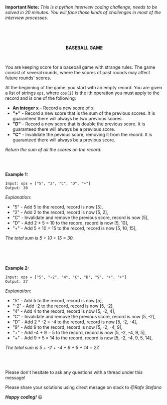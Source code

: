 <br>

**Important Note:** *This is a python interview coding challenge, needs to be solved in 20 minutes. You will face those kinds of challenges in most of the interview processes.*

<br>
<br>
<br>

<p align="center"><b>BASEBALL GAME</b></p>

<br>

You are keeping score for a baseball game with strange rules. The game consist of several rounds, where the scores of past rounds may affect future rounds' scores.

At the beginning of the game, you start with an empty record. You are given a list of strings ```ops```, where ```ops[i]``` is the ith operation you must apply to the record and is one of the following:
- **An integer x** - Record a new score of x,
- **"+"** - Record a new score that is the sum of the previous scores. It is guaranteed there will always be two previous scores.
- **"D"** - Record a new score that is double the previous score. It is guaranteed there will always be a previous score.
- **"C"** - Invalidate the pevious score, removing it from the record. It is guaranteed there will always be a previous score.

*Return the sum of all the scores on the record.*

<br>
<br>

**Example 1:**
```
Input: ops = ["5", "2", "C", "D", "+"]
Output: 30
```
*Explanation:*
- "5" - Add 5 to the record, record is now [5],
- "2" - Add 2 to the record, record is now [5, 2],
- "C" - Invalidate and remove the previous score, record is now [5],
- "D" - Add 2 * 5 = 10 to the record, record is now [5, 10],
- "+" - Add 5 + 10 = 15 to the record, record is now [5, 10, 15],

*The total sum is 5 + 10 + 15 = 30.*

<br>
<br>
<br>

**Example 2:**
```
Input: ops = ["5", "-2", "4", "C", "D", "9", "+", "+"]
Output: 27
```

*Explanation:*

- "5" - Add 5 to the record, record is now [5],
- "-2" - Add -2 to the record, record is now [5, -2],
- "4" - Add 4 to the record, record is now [5, -2, 4],
- "C" - Invalidate and remove the previous score, record is now [5, -2],
- "D" - Add 2 * -2 = -4 to the record, record is now [5, -2, -4],
- "9" - Add 9 to the record, record is now [5, -2, -4, 9],
- "+" - Add -4 + 9 = 5 to the record, record is now [5, -2, -4, 9, 5],
- "+" - Add 9 + 5 = 14 to the record, record is now [5, -2, -4, 9, 5, 14],

*The total sum is 5 + -2 + -4 + 9 + 5 + 14 = 27.*

<br>
<br>

Please don't hesitate to ask any questions with a thread under this message!

Please share your solutions using direct mesage on slack to _@Rafe Stefano_


**_Happy coding!_** 😃